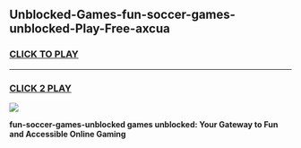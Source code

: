 
## Unblocked-Games-fun-soccer-games-unblocked-Play-Free-axcua
<h3>
<a href="https://premium76.site?title=fun-soccer-games-unblocked&ref=21A">CLICK TO PLAY</a></h3>
<hr>

<h3>
<a href="https://premium76.site?title=fun-soccer-games-unblocked&ref=21A">CLICK 2 PLAY</a>
  
</h3>

<a href="https://premium76.site?title=fun-soccer-games-unblocked&ref=21A"><img src="https://clearcache.store/games.png"></a>


**fun-soccer-games-unblocked games unblocked: Your Gateway to Fun and Accessible Online Gaming**
